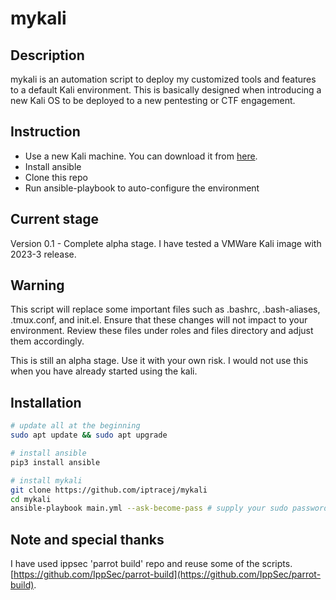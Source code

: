 # mykali 

## Description

mykali is an automation script to deploy my customized tools and features to a default Kali environment. This is basically designed when introducing a new Kali OS to be deployed to a new pentesting or CTF engagement. 

## Instruction

- Use a new Kali machine. You can download it from [here](https://www.kali.org/get-kali/#kali-platforms). 
- Install ansible
- Clone this repo
- Run ansible-playbook to auto-configure the environment

## Current stage

Version 0.1 - Complete alpha stage. I have tested a VMWare Kali image with 2023-3 release. 

## Warning
This script will replace some important files such as .bashrc, .bash-aliases, .tmux.conf, and init.el. Ensure that these changes will not impact to your environment. Review these files under roles and files directory and adjust them accordingly. 

This is still an alpha stage. Use it with your own risk. I would not use this when you have already started using the kali.  

## Installation

```bash
# update all at the beginning
sudo apt update && sudo apt upgrade

# install ansible
pip3 install ansible 

# install mykali
git clone https://github.com/iptracej/mykali
cd mykali
ansible-playbook main.yml --ask-become-pass # supply your sudo password
```
## Note and special thanks

I have used ippsec 'parrot build' repo and reuse some of the scripts. [https://github.com/IppSec/parrot-build](https://github.com/IppSec/parrot-build). 


